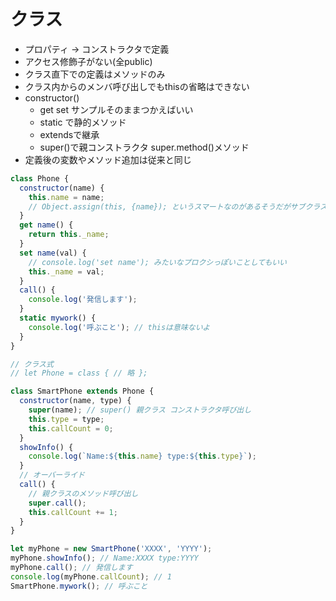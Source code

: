 # クラス

* プロパティ -> コンストラクタで定義
* アクセス修飾子がない(全public)
* クラス直下での定義はメソッドのみ
* クラス内からのメンバ呼び出しでもthisの省略はできない
* constructor()
  * get set サンプルそのままつかえばいい
  * static で静的メソッド
  * extendsで継承
  * super()で親コンストラクタ super.method()メソッド
* 定義後の変数やメソッド追加は従来と同じ

```js
class Phone {
  constructor(name) {
    this.name = name;
    // Object.assign(this, {name}); というスマートなのがあるそうだがサブクラスではどうなるのだ？
  }
  get name() {
    return this._name;
  }
  set name(val) {
    // console.log('set name'); みたいなプロクシっぽいことしてもいい
    this._name = val;
  }
  call() {
    console.log('発信します');
  }
  static mywork() {
    console.log('呼ぶこと'); // thisは意味ないよ
  }
}

// クラス式
// let Phone = class { // 略 };

class SmartPhone extends Phone {
  constructor(name, type) {
    super(name); // super() 親クラス コンストラクタ呼び出し
    this.type = type;
    this.callCount = 0;
  }
  showInfo() {
    console.log(`Name:${this.name} type:${this.type}`);
  }
  // オーバーライド
  call() {
    // 親クラスのメソッド呼び出し
    super.call();
    this.callCount += 1;
  }
}

let myPhone = new SmartPhone('XXXX', 'YYYY');
myPhone.showInfo(); // Name:XXXX type:YYYY
myPhone.call(); // 発信します
console.log(myPhone.callCount); // 1
SmartPhone.mywork(); // 呼ぶこと
```